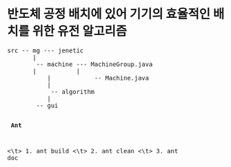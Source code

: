 <h1> 반도체 공정 배치에 있어 기기의 효율적인 배치를 위한 유전 알고리즘 </h1>
<pre>
src -- mg --- jenetic
	   |
 	    -- machine --- MachineGroup.java
	   |           |
           |            -- Machine.java
           | 
            -- algorithm   
           | 
   	    -- gui


<b> Ant </b>

<\t>	1. ant build
<\t>	2. ant clean
<\t>	3. ant doc

</pre>
